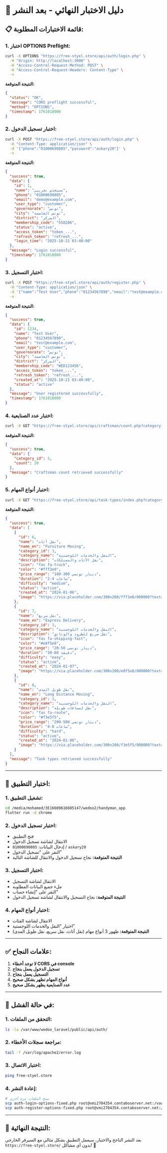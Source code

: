 # 🧪 دليل الاختبار النهائي - بعد النشر

## 📋 **قائمة الاختبارات المطلوبة:**

### **1. اختبار OPTIONS Preflight:**
```bash
curl -X OPTIONS "https://free-styel.store/api/auth/login.php" \
  -H "Origin: http://localhost:3000" \
  -H "Access-Control-Request-Method: POST" \
  -H "Access-Control-Request-Headers: Content-Type" \
  -v
```

**النتيجة المتوقعة:**
```json
{
  "status": "OK",
  "message": "CORS preflight successful",
  "method": "OPTIONS",
  "timestamp": 1761018000
}
```

### **2. اختبار تسجيل الدخول:**
```bash
curl -X POST "https://free-styel.store/api/auth/login.php" \
  -H "Content-Type: application/json" \
  -d '{"phone":"01000690805","password":"askary20"}' \
  -v
```

**النتيجة المتوقعة:**
```json
{
  "success": true,
  "data": {
    "id": 1,
    "name": "مستخدم تجريبي",
    "phone": "01000690805",
    "email": "demo@example.com",
    "user_type": "customer",
    "governorate": "تونس",
    "city": "تونس العاصمة",
    "district": "المركز",
    "membership_code": "558206",
    "status": "active",
    "access_token": "token_...",
    "refresh_token": "refresh_...",
    "login_time": "2025-10-21 03:40:00"
  },
  "message": "Login successful",
  "timestamp": 1761018000
}
```

### **3. اختبار التسجيل:**
```bash
curl -X POST "https://free-styel.store/api/auth/register.php" \
  -H "Content-Type: application/json" \
  -d '{"name":"Test User","phone":"01234567890","email":"test@example.com","password":"password123","user_type":"customer","governorate":"تونس","city":"تونس العاصمة","district":"المركز"}' \
  -v
```

**النتيجة المتوقعة:**
```json
{
  "success": true,
  "data": {
    "id": 1234,
    "name": "Test User",
    "phone": "01234567890",
    "email": "test@example.com",
    "user_type": "customer",
    "governorate": "تونس",
    "city": "تونس العاصمة",
    "district": "المركز",
    "membership_code": "WED123456",
    "access_token": "token_...",
    "refresh_token": "refresh_...",
    "created_at": "2025-10-21 03:40:00",
    "status": "active"
  },
  "message": "User registered successfully",
  "timestamp": 1761018000
}
```

### **4. اختبار عدد الصنايعية:**
```bash
curl -X GET "https://free-styel.store/api/craftsman/count.php?category_id=5" -v
```

**النتيجة المتوقعة:**
```json
{
  "success": true,
  "data": {
    "category_id": 5,
    "count": 20
  },
  "message": "Craftsman count retrieved successfully"
}
```

### **5. اختبار أنواع المهام:**
```bash
curl -X GET "https://free-styel.store/api/task-types/index.php?category_id=3" -v
```

**النتيجة المتوقعة:**
```json
{
  "success": true,
  "data": [
    {
      "id": 6,
      "name": "نقل أثاث",
      "name_en": "Furniture Moving",
      "category_id": 3,
      "category_name": "النقل والخدمات اللوجستية",
      "description": "نقل الأثاث والممتلكات",
      "icon": "fas fa-truck",
      "color": "#fff3e0",
      "price_range": "100-300 دينار تونسي",
      "duration": "2-4 ساعات",
      "difficulty": "medium",
      "status": "active",
      "created_at": "2024-01-06",
      "image": "https://via.placeholder.com/300x200/fff3e0/000000?text=نقل+أثاث"
    },
    {
      "id": 7,
      "name": "نقل سريع",
      "name_en": "Express Delivery",
      "category_id": 3,
      "category_name": "النقل والخدمات اللوجستية",
      "description": "نقل سريع للطرود والوثائق",
      "icon": "fas fa-shipping-fast",
      "color": "#e8f5e8",
      "price_range": "20-50 دينار تونسي",
      "duration": "30-60 دقيقة",
      "difficulty": "easy",
      "status": "active",
      "created_at": "2024-01-07",
      "image": "https://via.placeholder.com/300x200/e8f5e8/000000?text=نقل+سريع"
    },
    {
      "id": 8,
      "name": "نقل طويل المدى",
      "name_en": "Long Distance Moving",
      "category_id": 3,
      "category_name": "النقل والخدمات اللوجستية",
      "description": "نقل لمسافات طويلة",
      "icon": "fas fa-route",
      "color": "#f3e5f5",
      "price_range": "200-500 دينار تونسي",
      "duration": "4-8 ساعات",
      "difficulty": "hard",
      "status": "active",
      "created_at": "2024-01-08",
      "image": "https://via.placeholder.com/300x200/f3e5f5/000000?text=نقل+طويل"
    }
  ],
  "message": "Task types retrieved successfully"
}
```

---

## 🎯 **اختبار التطبيق:**

### **1. تشغيل التطبيق:**
```bash
cd /media/mohamed/3E16609616605147/wedoo2/handyman_app
flutter run -d chrome
```

### **2. اختبار تسجيل الدخول:**
- فتح التطبيق
- الانتقال لشاشة تسجيل الدخول
- إدخال البيانات: `01000690805` / `askary20`
- النقر على "تسجيل الدخول"
- **النتيجة المتوقعة:** نجاح تسجيل الدخول والانتقال للشاشة التالية

### **3. اختبار التسجيل:**
- الانتقال لشاشة التسجيل
- ملء جميع البيانات المطلوبة
- النقر على "إنشاء حساب"
- **النتيجة المتوقعة:** نجاح التسجيل والانتقال لشاشة تسجيل الدخول

### **4. اختبار أنواع المهام:**
- الانتقال لشاشة الفئات
- اختيار "النقل والخدمات اللوجستية"
- **النتيجة المتوقعة:** ظهور 3 أنواع مهام (نقل أثاث، نقل سريع، نقل طويل المدى)

---

## ✅ **علامات النجاح:**

1. **لا توجد أخطاء CORS في console**
2. **تسجيل الدخول يعمل بنجاح**
3. **التسجيل يعمل بنجاح**
4. **أنواع المهام تظهر بشكل صحيح**
5. **عدد الصنايعية يظهر بشكل صحيح**

---

## 🔧 **في حالة الفشل:**

### **1. التحقق من الملفات:**
```bash
ls -la /var/www/wedoo_laravel/public/api/auth/
```

### **2. مراجعة سجلات الأخطاء:**
```bash
tail -f /var/log/apache2/error.log
```

### **3. اختبار الاتصال:**
```bash
ping free-styel.store
```

### **4. إعادة النشر:**
```bash
# نسخ الملفات مرة أخرى
scp auth-login-options-fixed.php root@vmi2704354.contaboserver.net:/var/www/wedoo_laravel/public/api/auth/login.php
scp auth-register-options-fixed.php root@vmi2704354.contaboserver.net:/var/www/wedoo_laravel/public/api/auth/register.php
```

---

## 🎉 **النتيجة النهائية:**

بعد النشر الناجح والاختبار، سيعمل التطبيق بشكل مثالي مع السيرفر الخارجي `https://free-styel.store/` بدون أي مشاكل! 🚀
